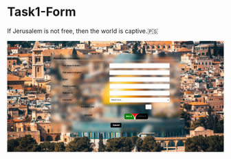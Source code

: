 # Task1-Form
If Jerusalem is not free, then the world is captive.🇵🇸

![alt text](/assets/myForm.png?raw=true)
